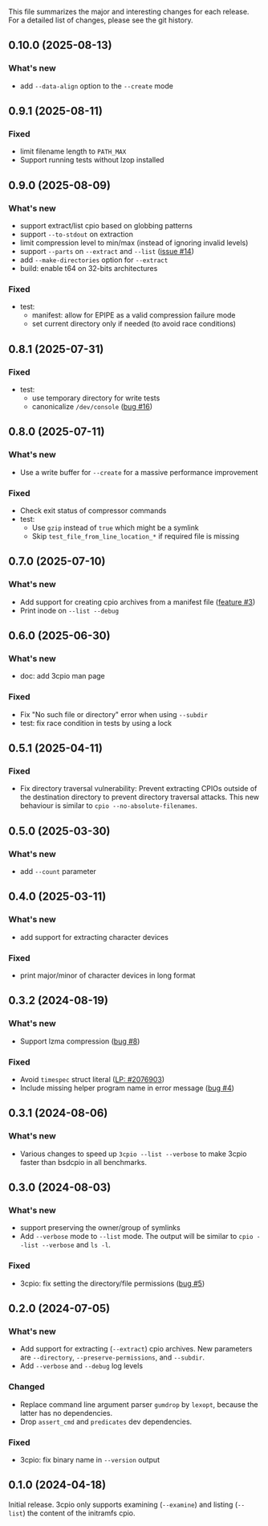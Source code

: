 This file summarizes the major and interesting changes for each release. For a
detailed list of changes, please see the git history.

0.10.0 (2025-08-13)
-------------------

### What's new

* add `--data-align` option to the `--create` mode

0.9.1 (2025-08-11)
------------------

### Fixed

* limit filename length to `PATH_MAX`
* Support running tests without lzop installed

0.9.0 (2025-08-09)
------------------

### What's new

* support extract/list cpio based on globbing patterns
* support `--to-stdout` on extraction
* limit compression level to min/max (instead of ignoring invalid levels)
* support `--parts` on `--extract` and `--list`
  ([issue #14](https://github.com/bdrung/3cpio/issues/14))
* add `--make-directories` option for `--extract`
* build: enable t64 on 32-bits architectures

### Fixed

* test:
  - manifest: allow for EPIPE as a valid compression failure mode
  - set current directory only if needed (to avoid race conditions)

0.8.1 (2025-07-31)
------------------

### Fixed

* test:
  - use temporary directory for write tests
  - canonicalize `/dev/console`
    ([bug #16](https://github.com/bdrung/3cpio/issues/16))

0.8.0 (2025-07-11)
------------------

### What's new

* Use a write buffer for `--create` for a massive performance improvement

### Fixed

* Check exit status of compressor commands
* test:
  - Use `gzip` instead of `true` which might be a symlink
  - Skip `test_file_from_line_location_*` if required file is missing

0.7.0 (2025-07-10)
------------------

### What's new

* Add support for creating cpio archives from a manifest file
  ([feature #3](https://github.com/bdrung/3cpio/issues/3))
* Print inode on `--list --debug`

0.6.0 (2025-06-30)
------------------

### What's new

* doc: add 3cpio man page

### Fixed

* Fix "No such file or directory" error when using `--subdir`
* test: fix race condition in tests by using a lock

0.5.1 (2025-04-11)
------------------

### Fixed

* Fix directory traversal vulnerability: Prevent extracting CPIOs outside of the
  destination directory to prevent directory traversal attacks. This new
  behaviour is similar to `cpio --no-absolute-filenames`.

0.5.0 (2025-03-30)
------------------

### What's new

* add `--count` parameter

0.4.0 (2025-03-11)
------------------

### What's new

* add support for extracting character devices

### Fixed

* print major/minor of character devices in long format

0.3.2 (2024-08-19)
------------------

### What's new

* Support lzma compression ([bug #8](https://github.com/bdrung/3cpio/issues/8))

### Fixed

* Avoid `timespec` struct literal
  ([LP: #2076903](https://launchpad.net/bugs/2076903))
* Include missing helper program name in error message
  ([bug #4](https://github.com/bdrung/3cpio/issues/4))

0.3.1 (2024-08-06)
------------------

### What's new

* Various changes to speed up `3cpio --list --verbose` to make 3cpio faster
  than bsdcpio in all benchmarks.

0.3.0 (2024-08-03)
------------------

### What's new

* support preserving the owner/group of symlinks
* Add `--verbose` mode to `--list` mode. The output will be similar to
  `cpio --list --verbose` and `ls -l`.

### Fixed

* 3cpio: fix setting the directory/file permissions
  ([bug #5](https://github.com/bdrung/3cpio/issues/5))

0.2.0 (2024-07-05)
------------------

### What's new

* Add support for extracting (`--extract`) cpio archives. New parameters are
  `--directory`, `--preserve-permissions`, and `--subdir`.
* Add `--verbose` and `--debug` log levels

### Changed

* Replace command line argument parser `gumdrop` by `lexopt`, because the
  latter has no dependencies.
* Drop `assert_cmd` and `predicates` dev dependencies.

### Fixed

* 3cpio: fix binary name in `--version` output

0.1.0 (2024-04-18)
------------------

Initial release. 3cpio only supports examining (`--examine`) and listing
(`--list`) the content of the initramfs cpio.
